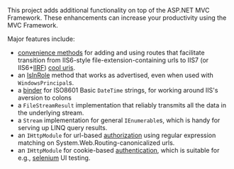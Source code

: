 This project adds additional functionality on top of the ASP.NET MVC Framework. These enhancements can increase your productivity using the MVC Framework.

Major features include:
  * [convenience methods](routing.md) for adding and using routes that facilitate transition from IIS6-style file-extension-containing urls to IIS7 (or IIS6+[IIRF](http://www.codeplex.com/IIRF)) [cool uris](http://www.w3.org/Provider/Style/URI).
  * an [IsInRole](IsInRole.md) method that works as advertised, even when used with `WindowsPrincipal`s.
  * a [binder](binders.md) for ISO8601 Basic `DateTime` strings, for working around IIS's aversion to colons
  * a `FileStreamResult` implementation that reliably transmits all the data in the underlying stream.
  * a `Stream` implementation for general `IEnumerable`s, which is handy for serving up LINQ query results.
  * an `IHttpModule` for url-based [authorization](authnz#UrlAuthorizationHttpModule.md) using regular expression matching on System.Web.Routing-canonicalized urls.
  * an `IHttpModule` for cookie-based [authentication](authnz#CookieAuthenticationHttpModule.md), which is suitable for e.g., [selenium](http://seleniumhq.org/) UI testing.